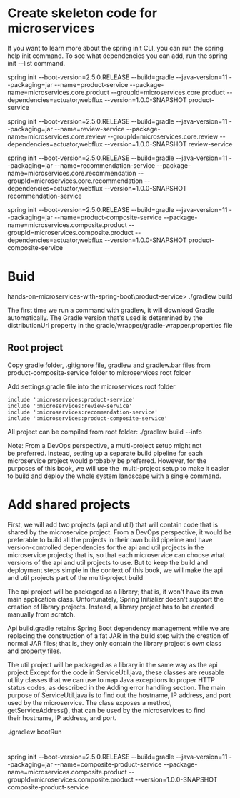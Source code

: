 

# Create skeleton code for microservices

If you want to learn more about the spring init CLI, you can run the spring help init command.
To see what dependencies you can add, run the spring init --list command.


spring init --boot-version=2.5.0.RELEASE --build=gradle --java-version=11 --packaging=jar --name=product-service --package-name=microservices.core.product --groupId=microservices.core.product --dependencies=actuator,webflux --version=1.0.0-SNAPSHOT product-service

spring init --boot-version=2.5.0.RELEASE --build=gradle --java-version=11 --packaging=jar --name=review-service --package-name=microservices.core.review --groupId=microservices.core.review --dependencies=actuator,webflux --version=1.0.0-SNAPSHOT review-service

spring init --boot-version=2.5.0.RELEASE --build=gradle --java-version=11 --packaging=jar --name=recommendation-service --package-name=microservices.core.recommendation --groupId=microservices.core.recommendation --dependencies=actuator,webflux --version=1.0.0-SNAPSHOT recommendation-service

spring init --boot-version=2.5.0.RELEASE --build=gradle --java-version=11 --packaging=jar --name=product-composite-service --package-name=microservices.composite.product --groupId=microservices.composite.product --dependencies=actuator,webflux --version=1.0.0-SNAPSHOT product-composite-service

# Buid

hands-on-microservices-with-spring-boot\product-service> ./gradlew build

The first time we run a command with gradlew, it will download Gradle automatically.
The Gradle version that's used is determined by the distributionUrl property in the gradle/wrapper/gradle-wrapper.properties file

## Root project


Copy gradle folder, .gitignore file, gradlew and gradlew.bar files from 
product-composite-service folder to microservices root folder

Add settings.gradle file into the microservices root folder
```
include ':microservices:product-service'
include ':microservices:review-service'
include ':microservices:recommendation-service'
include ':microservices:product-composite-service'

```

All project can be compiled from root folder: ./gradlew build --info

Note:
From a DevOps perspective, a multi-project setup might not be preferred. Instead, setting up a separate build pipeline
for each microservice project would probably be preferred. However, for the purposes of this book, we will use the 
multi-project setup to make it easier to build and deploy the whole system landscape with a single command.

# Add shared projects

First, we will add two projects (api and util) that will contain code that is shared by the microservice project.
From a DevOps perspective, it would be preferable to build all the projects in their own build pipeline and have
version-controlled dependencies for the api and util projects in the microservice projects; that is, so that each
microservice can choose what versions of the api and util projects to use. But to keep the build and deployment
steps simple in the context of this book, we will make the api and util projects part of the multi-project build

The api project will be packaged as a library; that is, it won't have its own main application class. Unfortunately,
Spring Initializr doesn't support the creation of library projects. Instead, a library project has to be created
manually from scratch.

Api build.gradle retains Spring Boot dependency management while we are replacing the construction of a fat JAR in the
build step with the creation of normal JAR files; that is, they only contain the library project's own class and property files.

The util project will be packaged as a library in the same way as the api project
Except for the code in ServiceUtil.java, these classes are reusable utility classes that we can use to map Java exceptions to 
proper HTTP status codes, as described in the Adding error handling section. The main purpose of ServiceUtil.java is to find 
out the hostname, IP address, and port used by the microservice. The class exposes a method, getServiceAddress(), that can be 
used by the microservices to find their hostname, IP address, and port.



./gradlew bootRun



# 
spring init --boot-version=2.5.0.RELEASE --build=gradle --java-version=11 --packaging=jar --name=composite-product-service --package-name=microservices.composite.product --groupId=microservices.composite.product --version=1.0.0-SNAPSHOT composite-product-service

